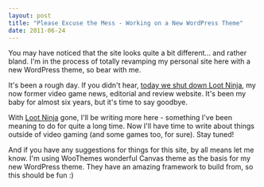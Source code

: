 ```yaml
---
layout: post
title: "Please Excuse the Mess - Working on a New WordPress Theme"
date: 2011-06-24
---
```


<p class="intro"><span class="dropcap">Y</span>ou may have noticed that the site looks quite a bit different... and rather bland. I'm in the process of totally revamping my personal site here with a new WordPress theme, so bear with me.</p>

It's been a rough day. If you didn't hear, [today we shut down Loot Ninja][lootninja-final], my now former video game news, editorial and review website. It's been my baby for almost six years, but it's time to say goodbye.

With [Loot Ninja][lootninja] gone, I'll be writing more here - something I've been meaning to do for quite a long time. Now I'll have time to write about things outside of video gaming (and some games too, for sure). Stay tuned!

And if you have any suggestions for things for this site, by all means let me know. I'm using WooThemes wonderful Canvas theme as the basis for my new WordPress theme. They have an amazing framework to build from, so this should be fun :)

[lootninja-final]: http://loot-ninja.com/2011/06/24/goodbye-from-loot-ninja-our-last-entry/
[lootninja]: http://loot-ninja.com
